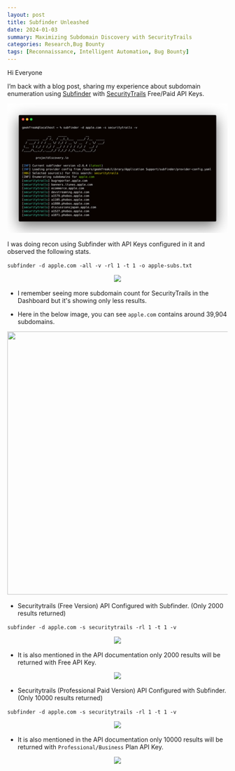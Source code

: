 ```yaml
---
layout: post
title: Subfinder Unleashed
date: 2024-01-03
summary: Maximizing Subdomain Discovery with SecurityTrails
categories: Research,Bug Bounty
tags: [Reconnaissance, Intelligent Automation, Bug Bounty]
---
```


Hi Everyone

I’m back with a blog post, sharing my experience about subdomain enumeration using [Subfinder](https://github.com/projectdiscovery/subfinder) with [SecurityTrails](https://securitytrails.com/app/account) Free/Paid API Keys.

<p align="center">
  <img src="/images/subfinder/subfinder-logo.png"> 
</p>

I was doing recon using Subfinder with API Keys configured in it and observed the following stats.

```subfinder -d apple.com -all -v -rl 1 -t 1 -o apple-subs.txt```

<p align="center">
  <img src="/images/subfinder/terminal-1.png"> 
</p>

- I remember seeing more subdomain count for SecurityTrails in the Dashboard but it's showing only less results.

- Here in the below image, you can see `apple.com` contains around 39,904 subdomains.

<p align="center">
  <img src="/images/subfinder/securitytrail.png" width="800" height="600">
</p>

- Securitytrails (Free Version) API Configured with Subfinder. (Only 2000 results returned)

`subfinder -d apple.com -s securitytrails -rl 1 -t 1 -v`

<p align="center">
  <img src="/images/subfinder/free.png">
</p>

- It is also mentioned in the API documentation only 2000 results will be returned with Free API Key.

<p align="center">
  <img src="/images/subfinder/docs-1.png">
</p>

- Securitytrails (Professional Paid Version) API Configured with Subfinder. (Only 10000 results returned)

`subfinder -d apple.com -s securitytrails -rl 1 -t 1 -v`

<p align="center">
  <img src="/images/subfinder/paid.png">
</p>

- It is also mentioned in the API documentation only 10000 results will be returned with `Professional/Business` Plan API Key.

<p align="center">
  <img src="/images/subfinder/docs-2.png">
</p>
